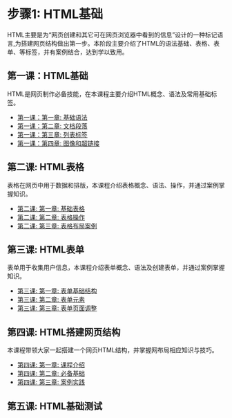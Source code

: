 # 步骤1: HTML基础

HTML主要是为“网页创建和其它可在网页浏览器中看到的信息”设计的一种标记语言,为搭建网页结构做出第一步。本阶段主要介绍了HTML的语法基础、表格、表单、等标签，并有案例结合，达到学以致用。

## 第一课：HTML基础
HTML是网页制作必备技能，在本课程主要介绍HTML概念、语法及常用基础标签。

- [第一课：第一章: 基础语法](Lesson1/Chapter1)
- [第一课：第二章: 文档段落](Lesson1/Chapter2)
- [第一课：第三章: 列表标签](Lesson1/Chapter3)
- [第一课：第四章: 图像和超链接](Lesson1/Chapter4)

## 第二课: HTML表格
表格在网页中用于数据和排版，本课程介绍表格概念、语法、操作，并通过案例掌握知识。

- [第二课: 第一章: 基础表格](Lesson2/Chapter1)
- [第二课: 第二章: 表格操作](Lesson2/Chapter2)
- [第二课: 第三章: 表格布局案例](Lesson2/Chapter3)

## 第三课: HTML表单
表单用于收集用户信息，本课程介绍表单概念、语法及创建表单，并通过案例掌握知识。

- [第三课: 第一章: 表单基础结构](Lesson3/Chapter1)
- [第三课: 第二章: 表单元素](Lesson3/Chapter2)
- [第三课: 第三章: 表单页面调整](Lesson3/Chapter3)

## 第四课: HTML搭建网页结构
本课程带领大家一起搭建一个网页HTML结构，并掌握网布局相应知识与技巧。

- [第四课: 第一章: 课程介绍](Lesson4/Chapter1)
- [第四课: 第二章: 必备基础](Lesson4/Chapter2)
- [第四课: 第三章: 案例实践](Lesson4/Chapter3)

## 第五课: HTML基础测试
